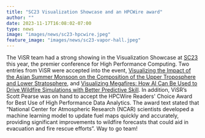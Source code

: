```yaml
---
title: "SC23 Visualization Showcase and an HPCWire award"
author: ""
date: 2023-11-17T16:08:02-07:00
type: news
image: "images/news/sc23-hpcwire.jpeg"
feature_image: "images/news/sc23-vapor-hall.jpeg"
---
```


The ViSR team had a strong showing in the Visualization Showcase
at [SC23](https://sc23.supercomputing.org/)  this year, the premier
conference for High Performance Computing. Two entries from ViSR
were accepted into the event, [Visualizing the Impact of the Asian
Summer Monsoon on the Composition of the Upper Troposphere and Lower
Stratosphere](https://youtu.be/556E7MUCFVU), and [Visualizing
Megafires: How AI Can Be Used to Drive Wildfire Simulations with
Better Predictive Skill](https://youtu.be/RGcGFBrTurQ). In addition,
ViSR’s Scott Pearse was on hand to accept the HPCWire Readers'
Choice Award for Best Use of High Performance Data Analytics. The
award text stated that “National Center for Atmospheric Research
(NCAR) scientists developed a machine learning model to update fuel
maps quickly and accurately, providing significant improvements to
wildfire forecasts that could aid in evacuation and fire rescue
efforts”. Way to go team!

